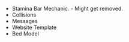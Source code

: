 * Stamina Bar Mechanic. - Might get removed.
* Collisions
* Messages
* Website Template
* Bed Model
